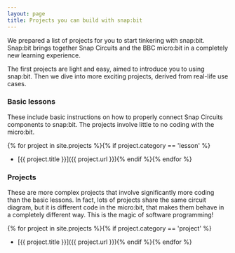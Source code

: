 ```yaml
---
layout: page
title: Projects you can build with snap:bit
---
```


We prepared a list of projects for you to start tinkering with snap:bit. Snap:bit brings together Snap Circuits and the BBC micro:bit in a completely new learning experience.

The first projects are light and easy, aimed to introduce you to using snap:bit. Then we dive into more exciting projects, derived from real-life use cases.

### Basic lessons

These include basic instructions on how to properly connect Snap Circuits components to snap:bit. The projects involve little to no coding with the micro:bit.

{% for project in site.projects %}{% if project.category == 'lesson' %}
- [{{ project.title }}]({{ project.url }}){% endif %}{% endfor %}

### Projects

These are more complex projects that involve significantly more coding than the basic lessons. In fact, lots of projects share the same circuit diagram, but it is different code in the micro:bit, that makes them behave in a completely different way. This is the magic of software programming!

{% for project in site.projects %}{% if project.category == 'project' %}
- [{{ project.title }}]({{ project.url }}){% endif %}{% endfor %}
